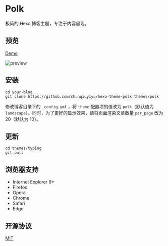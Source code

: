 # Polk

极简的 Hexo 博客主题，专注于内容展现。

## 预览

[Demo](http://chunqiuyiyu.github.io/hexo-theme-polk/)

![preview](preview/preview.png)

## 安装

```shell
cd your-blog
git clone https://github.com/chunqiuyiyu/hexo-theme-polk themes/polk
```

修改博客目录下的 `_config.yml` ，将 `theme` 配置项的值改为 `polk`（默认值为 `landscape`）。同时，为了更好的显示效果，请将页面渲染文章数量 `per_page` 改为 20（默认为 10）。

## 更新

```shell
cd themes/typing
git pull
```

## 浏览器支持
- Internet Explorer 9+
- Firefox
- Opera
- Chrome
- Safari
- Edge

## 开源协议

[MIT](LICENSE)
